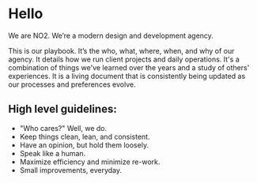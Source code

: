 # Hello

We are NO2. We’re a modern design and development agency.

This is our playbook. It’s the who, what, where, when, and why of our agency. It details how we run client projects and daily operations. It's a combination of things we've learned over the years and a study of others' experiences. It is a living document that is consistently being updated as our processes and preferences evolve.

## High level guidelines:

- "Who cares?" Well, we do.
- Keep things clean, lean, and consistent.
- Have an opinion, but hold them loosely.
- Speak like a human.
- Maximize efficiency and minimize re-work.
- Small improvements, everyday.

